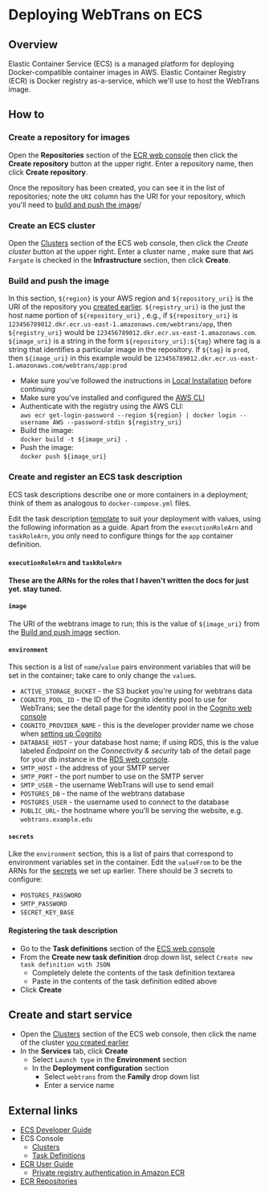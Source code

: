 # Deploying WebTrans on ECS

## Overview

Elastic Container Service (ECS) is a managed platform for deploying Docker-compatible container images in AWS. Elastic Container Registry (ECR) is Docker registry as-a-service, which we'll use to host the WebTrans image.

## How to

### Create a repository for images

Open the __Repositories__ section of the [ECR web console](https://console.aws.amazon.com/ecr/private-registry/repositories) then click the __Create repository__ button at the upper right. Enter a repository name, then click __Create repository__.  

Once the repository has been created, you can see it in the list of repositories; note the `URI` column has the URI for your repository, which you'll need to [build and push the image](#build-and-push-the-image)/

### Create an ECS cluster

Open the [Clusters](https://console.aws.amazon.com/ecs/v2/clusters) section of the ECS web console, then click the _Create cluster_ button at the upper right. Enter a cluster name , make sure that `AWS Fargate` is checked in the __Infrastructure__ section, then click __Create__.

### Build and push the image

In this section, `${region}` is your AWS region and `${repository_uri}` is the URI of the repository you [created earlier](#create-a-repository-for-images). `${registry_uri}` is the just the host name portion of `${repository_uri}` , e.g., if `${repository_uri}` is `123456789012.dkr.ecr.us-east-1.amazonaws.com/webtrans/app`, then `${registry_uri}` would be `123456789012.dkr.ecr.us-east-1.amazonaws.com`. `${image_uri}` is a string in the form `${repository_uri}:${tag}` where tag is a string that identifies a particular image in the repository. If `${tag}` is `prod`, then `${image_uri}` in this example would be `123456789012.dkr.ecr.us-east-1.amazonaws.com/webtrans/app:prod`

* Make sure you've followed the instructions in [Local Installation](../README.md#local-installation) before continuing
* Make sure you've installed and configured the [AWS CLI](https://aws.amazon.com/cli/)
* Authenticate with the registry using the AWS CLI:  
  `aws ecr get-login-password --region ${region} | docker login --username AWS --password-stdin ${registry_uri}`
* Build the image:  
  `docker build -t ${image_uri} .`
* Push the image:  
  `docker push ${image_uri}`

### Create and register an ECS task description

ECS task descriptions describe one or more containers in a deployment; think of them as analogous to `docker-compose.yml` files.

Edit the task description [template](task_description.json) to suit your deployment with values, using the following information as a guide. Apart from the `executionRoleArn` and `taskRoleArn`, you only need to configure things for the `app` container definition.

#### `executionRoleArn` and `taskRoleArn`

__These are the ARNs for the roles that I haven't written the docs for just yet. stay tuned.__

#### `image`

The URI of the webtrans image to run; this is the value of `${image_uri}` from the [Build and push image](#build-and-push-the-image) section.

#### `environment`

This section is a list of `name`/`value` pairs environment variables that will be set in the container; take care to only change the `value`s.

* `ACTIVE_STORAGE_BUCKET` - the S3 bucket you're using for webtrans data
* `COGNITO_POOL_ID` - the ID of the Cognito identity pool to use for WebTrans; see the detail page for the identity pool in the [Cognito web console](https://console.aws.amazon.com/cognito/v2/identity/identity-pools)
* `COGNITO_PROVIDER_NAME` - this is the developer provider name we chose when [setting up Cognito](cognito.md)
* `DATABASE_HOST` - your database host name; if using RDS, this is the value labeled _Endpoint_ on the _Connectivity & security_ tab of the detail page for your db instance in the [RDS web console](https://console.aws.amazon.com/rds/home#databases:).
* `SMTP_HOST` - the address of your SMTP server
* `SMTP_PORT` - the port number to use on the SMTP server
* `SMTP_USER` - the username WebTrans will use to send email
* `POSTGRES_DB` - the name of the webtrans database
* `POSTGRES_USER` - the username used to connect to the database
* `PUBLIC_URL`- the hostname where you'll be serving the website, e.g. `webtrans.example.edu`

#### `secrets`

Like the `environment` section, this is a list of pairs that correspond to environment variables set in the container. Edit the `valueFrom` to be the ARNs for the [secrets](secrets.md) we set up earlier. There should be 3 secrets to configure:

* `POSTGRES_PASSWORD`
* `SMTP_PASSWORD`
* `SECRET_KEY_BASE`

#### Registering the task description

* Go to the __Task definitions__ section of the [ECS web console](https://console.aws.amazon.com/ecs/v2/task-definitions)
* From the __Create new task definition__ drop down list, select `Create new task definition with JSON`
  * Completely delete the contents of the task definition textarea
  * Paste in the contents of the task definition edited above
* Click __Create__

## Create and start service

* Open the [Clusters](https://console.aws.amazon.com/ecs/v2/clusters) section of the ECS web console, then click the name of the cluster [you created earlier](#create-an-ecs-cluster)
* In the __Services__ tab, click __Create__
  * Select `Launch type` in the __Environment__ section
  * In the  __Deployment configuration__ section
    * Select `webtrans` from the __Family__ drop down list
    * Enter a service name
  
## External links

* [ECS Developer Guide](https://docs.aws.amazon.com/AmazonECS/latest/developerguide/Welcome.html)
* ECS Console
  * [Clusters](https://console.aws.amazon.com/ecs/v2/clusters)
  * [Task Definitions](https://console.aws.amazon.com/ecs/v2/task-definitions)
* [ECR User Guide](https://docs.aws.amazon.com/AmazonECR/latest/userguide/what-is-ecr.html)
  * [Private registry authentication in Amazon ECR](https://docs.aws.amazon.com/AmazonECR/latest/userguide/registry_auth.html)
* [ECR Repositories](https://console.aws.amazon.com/ecr/private-registry/repositories)

